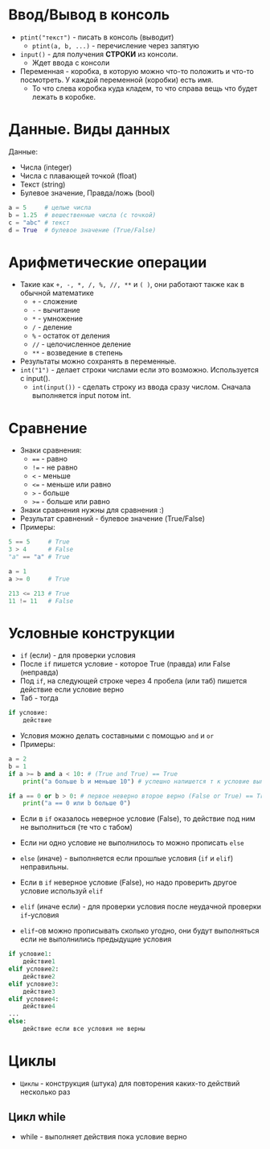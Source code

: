 # Ввод/Вывод в консоль

* `ptint("текст")` - писать в консоль (выводит)
	* `ptint(a, b, ...)` - перечисление через запятую
* `input()` - для получения **СТРОКИ** из консоли.
	* Ждет ввода с консоли
* Переменная  - коробка, в которую можно что-то положить и что-то посмотреть. У каждой переменной (коробки) есть имя.
	* То что слева  коробка куда кладем, то что справа вещь что будет лежать в коробке.

# Данные. Виды данных

Данные:
* Числа (integer)
* Числа с плавающей точкой (float) 
* Текст (string)
* Булевое значение, Правда/ложь (bool)

```py
a = 5     # целые числа
b = 1.25  # вешественные числа (с точкой)
c = "abc" # текст
d = True  # булевое значение (True/False)
```

# Арифметические операции

* Такие как `+, -, *, /, %, //, **` и `( )`, они работают также как в обычной математике
	* `+` - сложение
	* `-` - вычитание
	* `*` - умножение
	* `/` - деление
	* `%` - остаток от деления
	* `//` - целочисленное деление
	* `**` - возведение в степень
* Результаты можно сохранять в переменные.
*  `int("1")` - делает строки числами если это возможно. Используется с input().
	* `int(input())` - сделать строку из ввода сразу числом. Сначала выполняется input потом int.

# Сравнение

* Знаки сравнения:
	* `==` - равно
	* `!=` - не равно
	* `<` - меньше
	* `<=` - меньше или равно
	* `>` - больше
	* `>=` - больше или равно
* Знаки сравнения нужны для сравнения :)
* Результат сравнений - булевое значение (True/False)
* Примеры:
```py
5 == 5     # True
3 > 4      # False
"a" == "a" # True

a = 1
a >= 0     # True

213 <= 213 # True
11 != 11   # False

```


# Условные конструкции

* `if` (если)  - для проверки условия
* После `if` пишется условие - которое True (правда) или False (неправда) 
* Под `if`, на следующей строке через 4 пробела (или таб) пишется действие если условие верно
* Таб - тогда

```py
if условие:
	действие
```
* Условия можно делать составными с помощью `and` и `or`
* Примеры:
```py
a = 2
b = 1
if a >= b and a < 10: # (True and True) == True
	print("a больше b и меньше 10") # успешно напишется т к условие выполнилось

if a == 0 or b > 0: # первое неверно второе верно (False or True) == True
	print("a == 0 или b больше 0")
```
* Если в `if` оказалось неверное условие (False), то действие под ним не выполниться (те что с табом)

* Если ни одно условие не выполнилось то можно прописать `else`
* `else` (иначе) - выполняется если прошлые условия (`if` и `elif`) неправильны.

* Если в `if` неверное условие (False), но надо проверить другое условие используй `elif` 
* `elif` (иначе если) - для проверки  условия после неудачной проверки `if`-условия
* `elif`-ов можно прописывать сколько угодно, они будут выполняться если не выполнились предыдущие условия
```py
if условие1:
	действие1
elif условие2:
	действие2
elif условие3:
	действие3
elif условие4:
	действие4
...
else:
	действие если все условия не верны
```

# Циклы

* `Циклы` - конструкция (штука) для повторения каких-то действий несколько раз 
## Цикл **while**

* while - выполняет действия пока условие верно